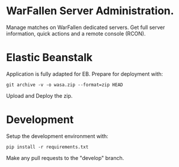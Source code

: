 # WarFallen Server Administration.
Manage matches on WarFallen dedicated servers.
Get full server information, quick actions and a remote console (RCON). 

# Elastic Beanstalk
Application is fully adapted for EB. Prepare for deployment with:
```
git archive -v -o wasa.zip --format=zip HEAD
```
Upload and Deploy the zip.

# Development
Setup the development environment with:
```
pip install -r requirements.txt
```
Make any pull requests to the "develop" branch.
